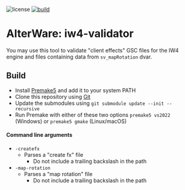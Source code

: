 ![license](https://img.shields.io/github/license/alterware/iw4-validator.svg)
[![build](https://github.com/alterware/iw4-validator/workflows/Build/badge.svg)](https://github.com/alterware/iw4-validator/actions)

# AlterWare: iw4-validator
You may use this tool to validate "client effects" GSC files for the IW4 engine and files containing data from `sv_mapRotation` dvar.

## Build
- Install [Premake5][premake5-link] and add it to your system PATH
- Clone this repository using [Git][git-link]
- Update the submodules using ``git submodule update --init --recursive``
- Run Premake with either of these two options ``premake5 vs2022`` (Windows) or ``premake5 gmake`` (Linux/macOS)

#### Command line arguments

- ```-createfx```
  - Parses a "create fx" file
    - Do not include a trailing backslash in the path
- ```-map-rotation```
  - Parses a "map rotation" file
    - Do not include a trailing backslash in the path

[premake5-link]:          https://premake.github.io
[git-link]:               https://git-scm.com
